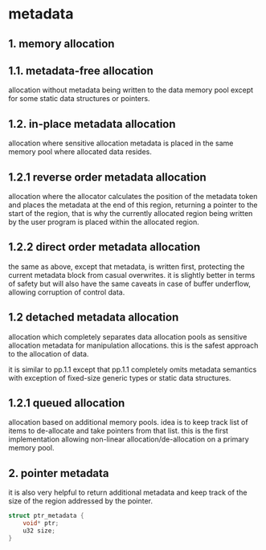 # metadata

## 1. memory allocation

## 1.1. metadata-free allocation

allocation without metadata being written to the data memory pool except for some static data structures or pointers.

## 1.2. in-place metadata allocation

allocation where sensitive allocation metadata is placed in the same memory pool where allocated data resides.

## 1.2.1 reverse order metadata allocation

allocation where the allocator calculates the position of the metadata token and places the metadata at the end of this region, returning a pointer to the start of the region, that is why the currently allocated region being written by the user program is placed within the allocated region.

## 1.2.2 direct order metadata allocation

the same as above, except that metadata, is written first, protecting the current metadata block from casual overwrites. it is slightly better in terms of safety but will also have the same caveats in case of buffer underflow, allowing corruption of control data.

## 1.2 detached metadata allocation

allocation which completely separates data allocation pools as sensitive allocation metadata for manipulation allocations. this is the safest approach to the allocation of data.

it is similar to pp.1.1 except that pp.1.1 completely omits metadata semantics with exception of fixed-size generic types or static data structures.

## 1.2.1 queued allocation

allocation based on additional memory pools. idea is to keep track list of items to de-allocate and take pointers from that list. this is the first implementation allowing non-linear allocation/de-allocation on a primary memory pool.

## 2. pointer metadata

it is also very helpful to return additional metadata and keep track of the size of the region addressed by the pointer.

```c
struct ptr_metadata {
    void* ptr;
    u32 size;
}
```
